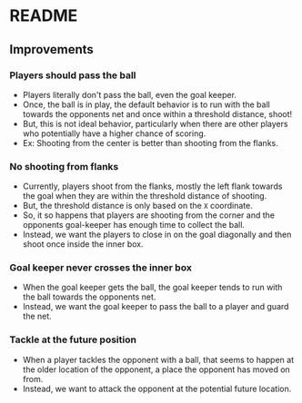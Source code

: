 # README


## Improvements


### Players should pass the ball
- Players literally don't pass the ball, even the goal keeper.
- Once, the ball is in play, the default behavior is to run with the ball towards the opponents net and once within a threshold distance, shoot!
- But, this is not ideal behavior, particularly when there are other players who potentially have a higher chance of scoring.
- Ex: Shooting from the center is better than shooting from the flanks.


### No shooting from flanks
- Currently, players shoot from the flanks, mostly the left flank towards the goal when they are within the threshold distance of shooting.
- But, the threshold distance is only based on the `X` coordinate.
- So, it so happens that players are shooting from the corner and the opponents goal-keeper has enough time to collect the ball.
- Instead, we want the players to close in on the goal diagonally and then shoot once inside the inner box.


### Goal keeper never crosses the inner box
- When the goal keeper gets the ball, the goal keeper tends to run with the ball towards the opponents net.
- Instead, we want the goal keeper to pass the ball to a player and guard the net.


### Tackle at the future position
- When a player tackles the opponent with a ball, that seems to happen at the older location of the opponent, a place the opponent has moved on from.
- Instead, we want to attack the opponent at the potential future location.

